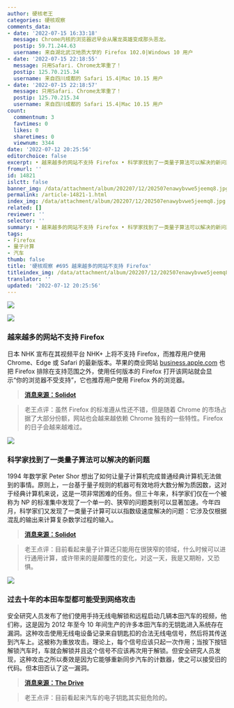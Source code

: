 ```yaml
---
author: 硬核老王
categories: 硬核观察
comments_data:
- date: '2022-07-15 16:33:18'
  message: Chrome内核的浏览器迟早会从屠龙英雄变成那头恶龙。
  postip: 59.71.244.63
  username: 来自湖北武汉地质大学的 Firefox 102.0|Windows 10 用户
- date: '2022-07-15 22:18:55'
  message: 只用Safari. Chrome太笨重了！
  postip: 125.70.215.34
  username: 来自四川成都的 Safari 15.4|Mac 10.15 用户
- date: '2022-07-15 22:18:57'
  message: 只用Safari. Chrome太笨重了！
  postip: 125.70.215.34
  username: 来自四川成都的 Safari 15.4|Mac 10.15 用户
count:
  commentnum: 3
  favtimes: 0
  likes: 0
  sharetimes: 0
  viewnum: 3344
date: '2022-07-12 20:25:56'
editorchoice: false
excerpt: • 越来越多的网站不支持 Firefox • 科学家找到了一类量子算法可以解决的新问题 • 过去十年的本田车型都可能受到网络攻击
fromurl: ''
id: 14821
islctt: false
banner_img: /data/attachment/album/202207/12/202507enawybvwe5jeemq8.jpg
permalink: /article-14821-1.html
index_img: /data/attachment/album/202207/12/202507enawybvwe5jeemq8.jpg
related: []
reviewer: ''
selector: ''
summary: • 越来越多的网站不支持 Firefox • 科学家找到了一类量子算法可以解决的新问题 • 过去十年的本田车型都可能受到网络攻击
tags:
- Firefox
- 量子计算
- 汽车
thumb: false
title: '硬核观察 #695 越来越多的网站不支持 Firefox'
titleindex_img: /data/attachment/album/202207/12/202507enawybvwe5jeemq8.jpg
translator: ''
updated: '2022-07-12 20:25:56'
---
```


![](/data/attachment/album/202207/12/202507enawybvwe5jeemq8.jpg)


![](/data/attachment/album/202207/12/202518jma8z85hasm88i1f.jpg)


### 越来越多的网站不支持 Firefox


日本 NHK 宣布在其视频平台 NHK+ 上将不支持 Firefox，而推荐用户使用 Chrome、Edge 或 Safari 的最新版本。苹果的商业网站 [business.apple.com](http://business.apple.com/) 也把 Firefox 排除在支持范围之外，使用任何版本的 Firefox 打开该网站就会显示“你的浏览器不受支持”，它也推荐用户使用 Firefox 外的浏览器。



> 
> **[消息来源：Solidot](https://www.solidot.org/story?sid=72096)**
> 
> 
> 



> 
> 老王点评：虽然 Firefox 的标准遵从性还不错，但是随着 Chrome 的市场占据了大部分份额，网站也会越来越依赖 Chrome 独有的一些特性。Firefox 的日子会越来越难过。
> 
> 
> 


![](/data/attachment/album/202207/12/202529lvzs50cmljsdzvss.jpg)


### 科学家找到了一类量子算法可以解决的新问题


1994 年数学家 Peter Shor 想出了如何让量子计算机完成普通经典计算机无法做到的事情。原则上，一台基于量子规则的机器可有效地将大数分解为质因数，这对于经典计算机来说，这是一项非常困难的任务。但三十年来，科学家们仅在一个被称为 NP 的标准集中发现了一个单一的、狭窄的问题类别可以显著加速。今年四月，科学家们又发现了一类量子计算可以以指数级速度解决的问题：它涉及仅根据混乱的输出来计算复杂数学过程的输入。



> 
> **[消息来源：Solidot](https://www.solidot.org/story?sid=72102)**
> 
> 
> 



> 
> 老王点评：目前看起来量子计算还只能用在很狭窄的领域，什么时候可以进行通用计算，或许带来的是颠覆性的变化，对这一天，我是又期盼，又恐惧。
> 
> 
> 


![](/data/attachment/album/202207/12/202542n9tfkj8b6unfwnnu.jpg)


### 过去十年的本田车型都可能受到网络攻击


安全研究人员发布了他们使用手持无线电解锁和远程启动几辆本田汽车的视频，他们称，这是因为 2012 年至今 10 年间生产的许多本田汽车的无钥匙进入系统存在漏洞。这种攻击使用无线电设备记录来自钥匙扣的合法无线电信号，然后将其传送到汽车上。这被称为重放攻击。理论上，每个信号应该只起一次作用；当按下按钮解锁汽车时，车就会解锁并且这个信号不应该再次用于解锁。但安全研究人员发现，这种攻击之所以奏效是因为它能够重新同步汽车的计数器，使之可以接受旧的代码。但本田否认了这一漏洞。



> 
> **[消息来源：The Drive](https://www.thedrive.com/news/i-tried-the-honda-keyfob-hack-on-my-own-car-it-totally-worked)**
> 
> 
> 



> 
> 老王点评：目前看起来汽车的电子钥匙其实挺危险的。
> 
> 
>